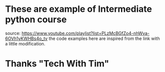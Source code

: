 # These are example of Intermediate python course

source: https://www.youtube.com/playlist?list=PLzMcBGfZo4-nhWva-6OVh1yKWHBs4o_tv
the code examples here are inspired from the link with a little modification.

# Thanks "Tech With Tim"